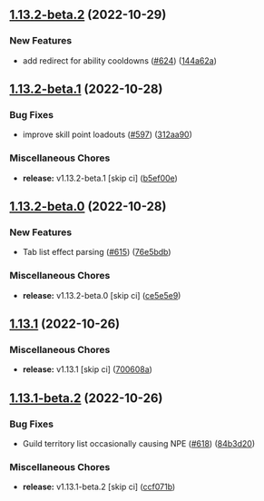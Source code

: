 ## [1.13.2-beta.2](https://github.com/Wynntils/Wynntils/compare/v1.13.2-beta.1...v1.13.2-beta.2) (2022-10-29)


### New Features

* add redirect for ability cooldowns ([#624](https://github.com/Wynntils/Wynntils/issues/624)) ([144a62a](https://github.com/Wynntils/Wynntils/commit/144a62a13cf5efad5ab0a37ba482fc73384fe93e))

## [1.13.2-beta.1](https://github.com/Wynntils/Wynntils/compare/v1.13.2-beta.0...v1.13.2-beta.1) (2022-10-28)


### Bug Fixes

* improve skill point loadouts ([#597](https://github.com/Wynntils/Wynntils/issues/597)) ([312aa90](https://github.com/Wynntils/Wynntils/commit/312aa90e4172caf36fa8b21e95b24ed5e1f4ff77))


### Miscellaneous Chores

* **release:** v1.13.2-beta.1 [skip ci] ([b5ef00e](https://github.com/Wynntils/Wynntils/commit/b5ef00e94b614509dfe06ebc85b77e6fa2dc984d))

## [1.13.2-beta.0](https://github.com/Wynntils/Wynntils/compare/v1.13.1...v1.13.2-beta.0) (2022-10-28)


### New Features

* Tab list effect parsing ([#615](https://github.com/Wynntils/Wynntils/issues/615)) ([76e5bdb](https://github.com/Wynntils/Wynntils/commit/76e5bdbecded9d71ee6848da60bd8893f7eac426))


### Miscellaneous Chores

* **release:** v1.13.2-beta.0 [skip ci] ([ce5e5e9](https://github.com/Wynntils/Wynntils/commit/ce5e5e9cf19cdd9b8c5ca855f8ce3310f609bb2d))

## [1.13.1](https://github.com/Wynntils/Wynntils/compare/v1.13.1-beta.2...v1.13.1) (2022-10-26)


### Miscellaneous Chores

* **release:** v1.13.1 [skip ci] ([700608a](https://github.com/Wynntils/Wynntils/commit/700608ad54d8d3bd8b8594cb8ab586cee873884c))

## [1.13.1-beta.2](https://github.com/Wynntils/Wynntils/compare/v1.13.1-beta.1...v1.13.1-beta.2) (2022-10-26)


### Bug Fixes

* Guild territory list occasionally causing NPE ([#618](https://github.com/Wynntils/Wynntils/issues/618)) ([84b3d20](https://github.com/Wynntils/Wynntils/commit/84b3d20f9a2ec13e5f8510aa04f055f1f75e42e2))


### Miscellaneous Chores

* **release:** v1.13.1-beta.2 [skip ci] ([ccf071b](https://github.com/Wynntils/Wynntils/commit/ccf071b38ad82624af45b5691152ec0d883dec65))

